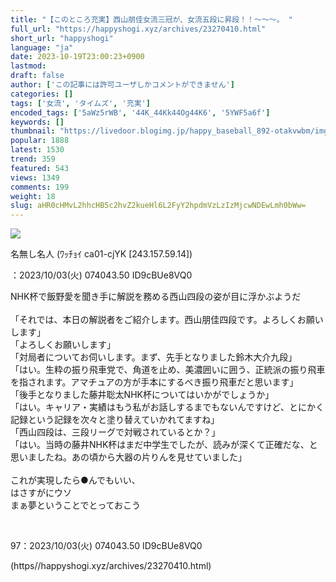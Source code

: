 ```yaml
---
title: "【このところ充実】西山朋佳女流三冠が、女流五段に昇段！！～～～。 "
full_url: "https://happyshogi.xyz/archives/23270410.html"
short_url: "happyshogi"
language: "ja"
date: 2023-10-19T23:00:23+0900
lastmod: 
draft: false
author: ['この記事には許可ユーザしかコメントができません']
categories: []
tags: ['女流', 'タイムズ', '充実']
encoded_tags: ['5aWz5rWB', '44K_44Kk44Og44K6', '5YWF5a6f']
keywords: []
thumbnail: "https://livedoor.blogimg.jp/happy_baseball_892-otakvwbm/imgs/c/d/cd3d5985.jpg"
popular: 1888
latest: 1530
trend: 359
featured: 543
views: 1349
comments: 199
weight: 18
slug: aHR0cHMvL2hhcHB5c2hvZ2kueHl6L2FyY2hpdmVzLzIzMjcwNDEwLmh0bWw=
---
```


![](https://livedoor.blogimg.jp/happy_baseball_892-otakvwbm/imgs/c/d/cd3d5985.jpg)

<div><p id='resuname97'>名無し名人 (ﾜｯﾁｮｲ ca01-cjYK [243.157.59.14]) </p>：2023/10/03(火) 074043.50 ID9cBUe8VQ0<p id='surebody97' class='surebody_9cBUe8VQ0' name='surebodymain'>NHK杯で飯野愛を聞き手に解説を務める西山四段の姿が目に浮かぶようだ <br> <br> 「それでは、本日の解説者をご紹介します。西山朋佳四段です。よろしくお願いします」 <br> 「よろしくお願いします」 <br> 「対局者についてお伺いします。まず、先手となりました鈴木大介九段」 <br> 「はい。生粋の振り飛車党で、角道を止め、美濃囲いに囲う、正統派の振り飛車を指されます。アマチュアの方が手本にするべき振り飛車だと思います」 <br> 「後手となりました藤井聡太NHK杯についてはいかがでしょうか」 <br> 「はい。キャリア・実績はもう私がお話しするまでもないんですけど、とにかく記録という記録を次々と塗り替えていかれてますね」 <br> 「西山四段は、三段リーグで対戦されているとか？」 <br> 「はい。当時の藤井NHK杯はまだ中学生でしたが、読みが深くて正確だな、と思いましたね。あの頃から大器の片りんを見せていました」 <br> <br> これが実現したら●んでもいい、 <br> はさすがにウソ <br> まぁ夢ということでとっておこう </p><br><p>97：2023/10/03(火) 074043.50 ID9cBUe8VQ0</p></div>

(https//happyshogi.xyz/archives/23270410.html)
